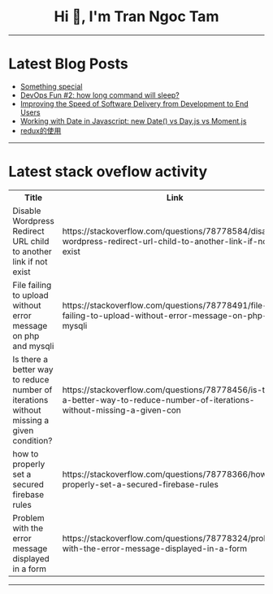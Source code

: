 <h1 align="center">Hi 👋, I'm Tran Ngoc Tam</h1>

---

# Latest Blog Posts 
<!-- BLOG-POST-LIST:START -->
- [Something special](https://dev.to/kartik_gaur_41c2a409d626d/something-special-249b)
- [DevOps Fun #2: how long command will sleep?](https://dev.to/devopspass-ai/devops-fun-2-how-long-command-will-sleep-4cd7)
- [Improving the Speed of Software Delivery from Development to End Users](https://dev.to/pipscript/improving-the-speed-of-software-delivery-from-development-to-end-users-11n4)
- [Working with Date in Javascript: new Date&lpar;&rpar; vs Day.js vs Moment.js](https://dev.to/syakirurahman/working-with-date-in-javascript-new-date-vs-dayjs-vs-momentjs-k01)
- [redux的使用](https://dev.to/dennischeung/reduxde-shi-yong-345n)
<!-- BLOG-POST-LIST:END -->

---

# Latest stack oveflow activity
<table>
  <tr><th>Title</th><th>Link</th></tr>
  <!-- STACKOVERFLOW:START --><tr><td>Disable Wordpress Redirect URL child to another link if not exist</td><td>https://stackoverflow.com/questions/78778584/disable-wordpress-redirect-url-child-to-another-link-if-not-exist</td></tr><tr><td>File failing to upload without error message on php and mysqli</td><td>https://stackoverflow.com/questions/78778491/file-failing-to-upload-without-error-message-on-php-and-mysqli</td></tr><tr><td>Is there a better way to reduce number of iterations without missing a given condition?</td><td>https://stackoverflow.com/questions/78778456/is-there-a-better-way-to-reduce-number-of-iterations-without-missing-a-given-con</td></tr><tr><td>how to properly set a secured firebase rules</td><td>https://stackoverflow.com/questions/78778366/how-to-properly-set-a-secured-firebase-rules</td></tr><tr><td>Problem with the error message displayed in a form</td><td>https://stackoverflow.com/questions/78778324/problem-with-the-error-message-displayed-in-a-form</td></tr><!-- STACKOVERFLOW:END -->
</table>

---


